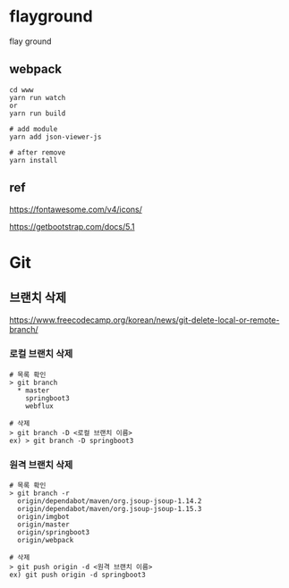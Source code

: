 # flayground

flay ground

## webpack

```
cd www
yarn run watch
or
yarn run build

# add module
yarn add json-viewer-js

# after remove
yarn install
```

## ref

https://fontawesome.com/v4/icons/

https://getbootstrap.com/docs/5.1

# Git

## 브랜치 삭제

https://www.freecodecamp.org/korean/news/git-delete-local-or-remote-branch/

### 로컬 브랜치 삭제

    # 목록 확인
    > git branch
      * master
        springboot3
        webflux

    # 삭제
    > git branch -D <로컬 브랜치 이름>
    ex) > git branch -D springboot3

### 원격 브랜치 삭제

    # 목록 확인
    > git branch -r
      origin/dependabot/maven/org.jsoup-jsoup-1.14.2
      origin/dependabot/maven/org.jsoup-jsoup-1.15.3
      origin/imgbot
      origin/master
      origin/springboot3
      origin/webpack

    # 삭제
    > git push origin -d <원격 브랜치 이름>
    ex) git push origin -d springboot3

